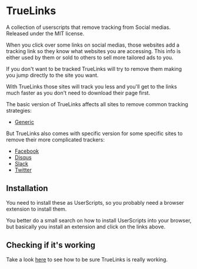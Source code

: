 # TrueLinks
A collection of userscripts that remove tracking from Social medias. Released under the MIT license.

When you click over some links on social medias, those websites add a tracking link so they know what websites you are accessing. This info is either used by them or sold to others to sell more tailored ads to you.

If you don't want to be tracked TrueLinks will try to remove them making you jump directly to the site you want.

With TrueLinks those sites will track you less and you'll get to the links much faster as you don't need to download their page first.

The basic version of TrueLinks affects all sites to remove common tracking strategies:
* [Generic](https://github.com/An-dz/TrueLinks/raw/master/TrueLinks.user.js)

But TrueLinks also comes with specific version for some specific sites to remove their more complicated trackers:
* [Facebook](https://github.com/An-dz/TrueLinks/raw/master/TrueFacebookLinks.user.js)
* [Disqus](https://github.com/An-dz/TrueLinks/raw/master/TrueDisqusLinks.user.js)
* [Slack](https://github.com/An-dz/TrueLinks/raw/master/TrueSlackLinks.user.js)
* [Twitter](https://github.com/An-dz/TrueLinks/raw/master/TrueTwitterLinks.user.js)

## Installation
You need to install these as UserScripts, so you probably need a browser extension to install them.

You better do a small search on how to install UserScripts into your browser, but basically you install an extension and click on the links above.

## Checking if it's working

Take a look [here](https://github.com/An-dz/TrueLinks/wiki) to see how to be sure TrueLinks is really working.
